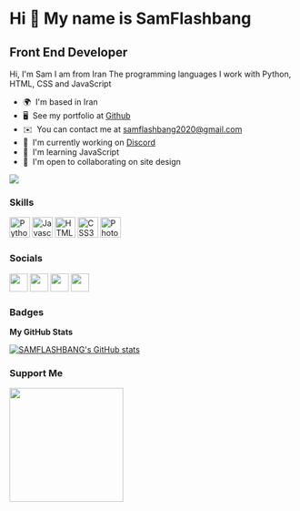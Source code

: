 Hi 👋 My name is SamFlashbang
=============================

Front End Developer
-------------------

Hi, I'm Sam I am from Iran The programming languages I work with Python, HTML, CSS and JavaScript

* 🌍  I'm based in Iran
* 🖥️  See my portfolio at [Github](http://github.com/SAMFLASHBANG)
* ✉️  You can contact me at [samflashbang2020@gmail.com](mailto:samflashbang2020@gmail.com)
* 🚀  I'm currently working on [Discord](http://discord.gg/zSKPbNwbZq)
* 🧠  I'm learning JavaScript
* 🤝  I'm open to collaborating on site design

<a href="https://www.twitch.tv/samflashbang2022" target="_blank" rel="noreferrer"><img
src="https://img.shields.io/twitch/status/samflashbang2022?logo=twitchsx&style=for-the-badge&color=ef4444&labelColor=0f172a&label=TWITCH+STATUS" /></a>

### Skills

<p align="left">
<a href="https://www.python.org/" target="_blank" rel="noreferrer"><img src="https://raw.githubusercontent.com/danielcranney/readme-generator/main/public/icons/skills/python-colored.svg" width="36" height="36" alt="Python" /></a>
<a href="https://developer.mozilla.org/en-US/docs/Web/JavaScript" target="_blank" rel="noreferrer"><img src="https://raw.githubusercontent.com/danielcranney/readme-generator/main/public/icons/skills/javascript-colored.svg" width="36" height="36" alt="Javascript" /></a>
<a href="https://developer.mozilla.org/en-US/docs/Glossary/HTML5" target="_blank" rel="noreferrer"><img src="https://raw.githubusercontent.com/danielcranney/readme-generator/main/public/icons/skills/html5-colored.svg" width="36" height="36" alt="HTML5" /></a>
<a href="https://www.w3.org/TR/CSS/#css" target="_blank" rel="noreferrer"><img src="https://raw.githubusercontent.com/danielcranney/readme-generator/main/public/icons/skills/css3-colored.svg" width="36" height="36" alt="CSS3" /></a>
<a href="https://www.adobe.com/uk/products/photoshop.html" target="_blank" rel="noreferrer"><img src="https://raw.githubusercontent.com/danielcranney/readme-generator/main/public/icons/skills/photoshop-colored.svg" width="36" height="36" alt="Photoshop" /></a>
</p>


### Socials

<p align="left"> <a href="https://discord.com/users/!†SamFlashbang#3631" target="_blank" rel="noreferrer"><img src="https://raw.githubusercontent.com/danielcranney/readme-generator/main/public/icons/socials/discord.svg" width="32" height="32" /></a> <a href="https://www.github.com/SAMFLASHBANG" target="_blank" rel="noreferrer"><img src="https://raw.githubusercontent.com/danielcranney/readme-generator/main/public/icons/socials/github.svg" width="32" height="32" /></a> <a href="http://www.instagram.com/samflashbang/" target="_blank" rel="noreferrer"><img src="https://raw.githubusercontent.com/danielcranney/readme-generator/main/public/icons/socials/instagram.svg" width="32" height="32" /></a> <a href="https://www.twitch.tv/samflashbang2022" target="_blank" rel="noreferrer"><img src="https://raw.githubusercontent.com/danielcranney/readme-generator/main/public/icons/socials/twitch.svg" width="32" height="32" /></a></p>

### Badges

<b>My GitHub Stats</b>

<a href="http://www.github.com/SAMFLASHBANG"><img src="https://github-readme-stats.vercel.app/api?username=SAMFLASHBANG&show_icons=true&hide=&count_private=true&title_color=facc15&text_color=facc15&icon_color=ef4444&bg_color=0f172a&hide_border=true&show_icons=true" alt="SAMFLASHBANG's GitHub stats" /></a>

### Support Me

<a href="https://www.buymeacoffee.com/samflashbang"><img src="https://cdn.buymeacoffee.com/buttons/v2/default-yellow.png" width="200" /></a>
